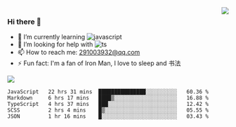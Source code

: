 <img align='right' src='https://github-readme-stats.vercel.app/api?username=niaogege&show_icons=true&theme=radical'/>

### Hi there 👋

- 🌱 I’m currently learning ![javascript](https://img.shields.io/badge/javacript-learn-orange)
- 🤔 I’m looking for help with ![ts](https://img.shields.io/badge/ts-learn-yellow)
- 📫 How to reach me: 291003932@qq.com
- ⚡ Fun fact:  I'm a fan of Iron Man, I love to sleep and 书法

![](https://github-readme-stats.vercel.app/api/top-langs/?username=niaogege&layout=compact)

<!--START_SECTION:waka-->
```text
JavaScript   22 hrs 31 mins  ███████████████░░░░░░░░░░   60.36 % 
Markdown     6 hrs 17 mins   ████▒░░░░░░░░░░░░░░░░░░░░   16.88 % 
TypeScript   4 hrs 37 mins   ███░░░░░░░░░░░░░░░░░░░░░░   12.42 % 
SCSS         2 hrs 4 mins    █▒░░░░░░░░░░░░░░░░░░░░░░░   05.55 % 
JSON         1 hr 16 mins    █░░░░░░░░░░░░░░░░░░░░░░░░   03.43 % 
```
<!--END_SECTION:waka-->
